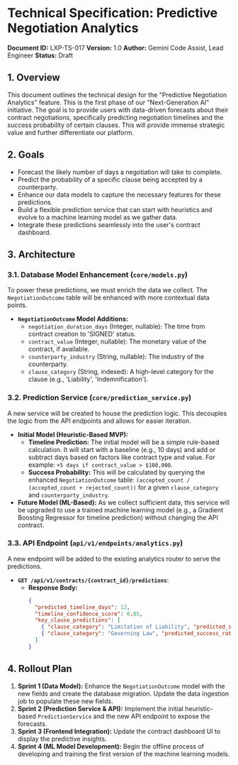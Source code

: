 # Technical Specification: Predictive Negotiation Analytics

**Document ID:** LXP-TS-017
**Version:** 1.0
**Author:** Gemini Code Assist, Lead Engineer
**Status:** Draft

## 1. Overview

This document outlines the technical design for the "Predictive Negotiation Analytics" feature. This is the first phase of our "Next-Generation AI" initiative. The goal is to provide users with data-driven forecasts about their contract negotiations, specifically predicting negotiation timelines and the success probability of certain clauses. This will provide immense strategic value and further differentiate our platform.

## 2. Goals

*   Forecast the likely number of days a negotiation will take to complete.
*   Predict the probability of a specific clause being accepted by a counterparty.
*   Enhance our data models to capture the necessary features for these predictions.
*   Build a flexible prediction service that can start with heuristics and evolve to a machine learning model as we gather data.
*   Integrate these predictions seamlessly into the user's contract dashboard.

## 3. Architecture

### 3.1. Database Model Enhancement (`core/models.py`)

To power these predictions, we must enrich the data we collect. The `NegotiationOutcome` table will be enhanced with more contextual data points.

*   **`NegotiationOutcome` Model Additions:**
    *   `negotiation_duration_days` (Integer, nullable): The time from contract creation to 'SIGNED' status.
    *   `contract_value` (Integer, nullable): The monetary value of the contract, if available.
    *   `counterparty_industry` (String, nullable): The industry of the counterparty.
    *   `clause_category` (String, indexed): A high-level category for the clause (e.g., 'Liability', 'Indemnification').

### 3.2. Prediction Service (`core/prediction_service.py`)

A new service will be created to house the prediction logic. This decouples the logic from the API endpoints and allows for easier iteration.

*   **Initial Model (Heuristic-Based MVP):**
    *   **Timeline Prediction:** The initial model will be a simple rule-based calculation. It will start with a baseline (e.g., 10 days) and add or subtract days based on factors like contract type and value. For example: `+5 days if contract_value > $100,000`.
    *   **Success Probability:** This will be calculated by querying the enhanced `NegotiationOutcome` table: `(accepted_count / (accepted_count + rejected_count))` for a given `clause_category` and `counterparty_industry`.
*   **Future Model (ML-Based):** As we collect sufficient data, this service will be upgraded to use a trained machine learning model (e.g., a Gradient Boosting Regressor for timeline prediction) without changing the API contract.

### 3.3. API Endpoint (`api/v1/endpoints/analytics.py`)

A new endpoint will be added to the existing analytics router to serve the predictions.

*   **`GET /api/v1/contracts/{contract_id}/predictions`**:
    *   **Response Body:**
        ```json
        {
          "predicted_timeline_days": 12,
          "timeline_confidence_score": 0.85,
          "key_clause_predictions": [
            { "clause_category": "Limitation of Liability", "predicted_success_rate": 0.65 },
            { "clause_category": "Governing Law", "predicted_success_rate": 0.95 }
          ]
        }
        ```

## 4. Rollout Plan

1.  **Sprint 1 (Data Model):** Enhance the `NegotiationOutcome` model with the new fields and create the database migration. Update the data ingestion job to populate these new fields.
2.  **Sprint 2 (Prediction Service & API):** Implement the initial heuristic-based `PredictionService` and the new API endpoint to expose the forecasts.
3.  **Sprint 3 (Frontend Integration):** Update the contract dashboard UI to display the predictive insights.
4.  **Sprint 4 (ML Model Development):** Begin the offline process of developing and training the first version of the machine learning models.

